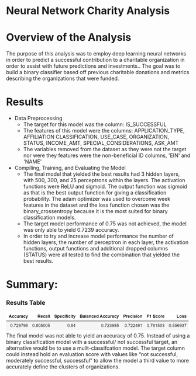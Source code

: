 # Neural Network Charity Analysis

# Overview of the Analysis
The purpose of this analysis was to employ deep learning neural networks in order to predict a successful contribution to a charitable organization in order to assist with future predictions and investments.. The goal was to build a binary classifier based off previous charitable donations and metrics describing the organizations that were funded.

# Results
-	Data Preprocessing
    - The target for this model was the column: IS_SUCCESSFUL
    - The features of this model were the columns: APPLICATION_TYPE, AFFILIATION CLASSIFICATION, USE_CASE, ORGANIZATION, STATUS, INCOME_AMT, SPECIAL_CONSIDERATIONS, ASK_AMT
    - The variables removed from the dataset as they were not the target nor were they features were the non-beneficial ID columns, 'EIN' and 'NAME'
-   Compiling, Training, and Evaluating the Model
    - The final model that yielded the best results had 3 hidden layers, with 500, 300, and 25 perceptrons within the layers. The activation functions were ReLU and sigmoid. The output function was sigmoid as that is the best output function for giving a classification probability. The adam optimizer was used to overcome week features in the dataset and the loss function chosen was the binary_crossentropy because it is the most suited for binary classification models. 
    - The target model performance of 0.75 was not achieved, the model was only able to yield 0.7239 accuracy.
    - In order to try and increase model performance the number of hidden layers, the number of perceptron in each layer, the activation functions, output functions and additional dropped columns (STATUS) were all tested to find the combination that yielded the best results.
# Summary: 
### Results Table <br>
![Advanced Confusion Metrics DF](https://github.com/K10Huff/Neural_Network_Charity_Analysis/blob/3cc3e07764642b5019037cf059867fefdc590339/resources/acm_df_new.png) <br>
The final model was not able to yield an accuracy of 0.75. Instead of using a binary classification model with a successful/ not successful target, an alternative would be to use a mulit-classifcation model. The target column could instead hold an evaluation score with values like “not successful, moderately successful, successful” to allow the model a third value to more accurately define the clusters of organizations. 
